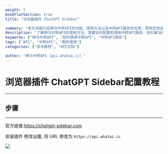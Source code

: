 ```yaml
---
weight: 5
bookFlatSection: true
title: "浏览器插件 ChatGPT Sidebar"

summary: "本页详细介绍神马中转API的功能、使用方法以及中转API服务的优势，帮助您快速上手并提升效率。"
description: "了解神马中转API的使用方法，掌握如何配置和调用中转API服务，轻松解决接口调用难题。"
keywords: ["神马中转API", "如何使用中转API", "中转API服务"]
tags: ["API", "中转API", "服务使用"]
categories: ["技术教程", "API文档"]

author: "神马中转API（api.whatai.cc）"
---
```


# 浏览器插件 ChatGPT Sidebar ​配置教程
---

## 步骤 ​
---

官方链接:https://chatgpt-sidebar.com

安装插件
修改设置, 将 URL 修改为 `https://api.whatai.cc`

![](https://pic.imgdb.cn/item/66da63e0d9c307b7e9b1a111.png)